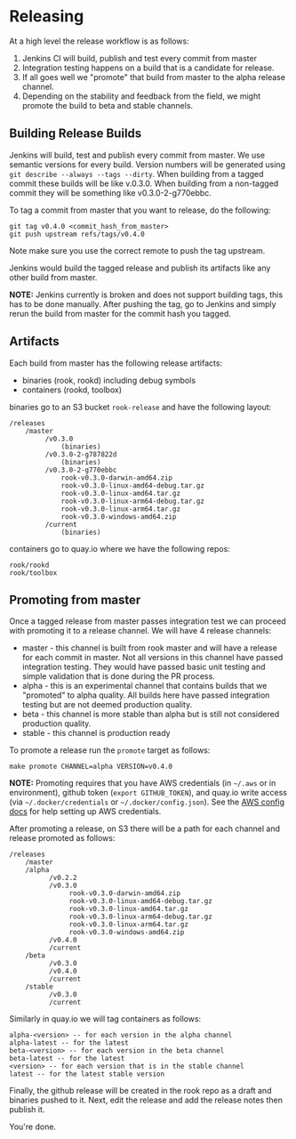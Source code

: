 # Releasing

At a high level the release workflow is as follows:

1. Jenkins CI will build, publish and test every commit from master
2. Integration testing happens on a build that is a candidate for release.
3. If all goes well we "promote" that build from master to the alpha release channel.
4. Depending on the stability and feedback from the field, we might promote the build to beta and stable channels.

## Building Release Builds

Jenkins will build, test and publish every commit from master. We use semantic versions for every build. Version numbers will be generated using `git describe --always --tags --dirty`. When building from a tagged commit these builds will be like v.0.3.0. When building from a non-tagged commit they will be something like v0.3.0-2-g770ebbc.

To tag a commit from master that you want to release, do the following:

```
git tag v0.4.0 <commit_hash_from_master>
git push upstream refs/tags/v0.4.0
```

Note make sure you use the correct remote to push the tag upstream.

Jenkins would build the tagged release and publish its artifacts like any other build from master.

**NOTE:** Jenkins currently is broken and does not support building tags, this has to be done manually.  After pushing the tag, go to Jenkins and simply rerun the build from master for the commit hash you tagged.

## Artifacts

Each build from master has the following release artifacts:
- binaries (rook, rookd) including debug symbols
- containers (rookd, toolbox)

binaries go to an S3 bucket `rook-release` and have the following layout:

```
/releases
    /master
         /v0.3.0
             (binaries)
         /v0.3.0-2-g787822d
             (binaries)
         /v0.3.0-2-g770ebbc
             rook-v0.3.0-darwin-amd64.zip
             rook-v0.3.0-linux-amd64-debug.tar.gz
             rook-v0.3.0-linux-amd64.tar.gz
             rook-v0.3.0-linux-arm64-debug.tar.gz
             rook-v0.3.0-linux-arm64.tar.gz
             rook-v0.3.0-windows-amd64.zip
         /current
             (binaries)
```

containers go to quay.io where we have the following repos:

```
rook/rookd
rook/toolbox
```

## Promoting from master

Once a tagged release from master passes integration test we can proceed with promoting it to a release channel. We will have 4 release channels:

- master - this channel is built from rook master and will have a release for each commit in master. Not all versions in this channel have passed integration testing. They would have passed basic unit testing and simple validation that is done during the PR process.
- alpha - this is an experimental channel that contains builds that we "promoted" to alpha quality. All builds here have passed integration testing but are not deemed production quality.
- beta - this channel is more stable than alpha but is still not considered production quality.
- stable - this channel is production ready

To promote a release run the `promote` target as follows:

```
make promote CHANNEL=alpha VERSION=v0.4.0
```

**NOTE:** Promoting requires that you have AWS credentials (in `~/.aws` or in environment), github token (`export GITHUB_TOKEN`), and
quay.io write access (via `~/.docker/credentials` or `~/.docker/config.json`).  See the [AWS config docs](http://docs.aws.amazon.com/cli/latest/userguide/cli-chap-getting-started.html#cli-config-files) for help setting up AWS credentials.

After promoting a release, on S3 there will be a path for each channel and release promoted as follows:

```
/releases
    /master
    /alpha
          /v0.2.2
          /v0.3.0
               rook-v0.3.0-darwin-amd64.zip
               rook-v0.3.0-linux-amd64-debug.tar.gz
               rook-v0.3.0-linux-amd64.tar.gz
               rook-v0.3.0-linux-arm64-debug.tar.gz
               rook-v0.3.0-linux-arm64.tar.gz
               rook-v0.3.0-windows-amd64.zip
          /v0.4.0
          /current
    /beta
          /v0.3.0
          /v0.4.0
          /current
    /stable
          /v0.3.0
          /current
```

Similarly in quay.io we will tag containers as follows:

```
alpha-<version> -- for each version in the alpha channel
alpha-latest -- for the latest
beta-<version> -- for each version in the beta channel
beta-latest -- for the latest
<version> -- for each version that is in the stable channel
latest -- for the latest stable version
```

Finally, the github release will be created in the rook repo as a draft and binaries pushed to it. Next, edit the release and
add the release notes then publish it.

You're done.